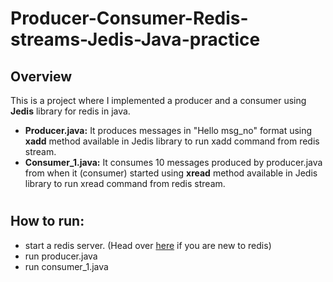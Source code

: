 # Producer-Consumer-Redis-streams-Jedis-Java-practice

## Overview
This is a project where I implemented a producer and a consumer using **Jedis** library for redis in java. 
* **Producer.java:** It produces messages in "Hello msg_no" format using **xadd** method available in Jedis library to run xadd command from redis stream.
* **Consumer_1.java:** It consumes 10 messages produced by producer.java from when it (consumer) started using **xread** method available in Jedis library to run xread command from redis stream.
#
## How to run:
* start a redis server. (Head over [here](https://redis.io/topics/quickstart) if you are new to redis)
* run producer.java
* run consumer_1.java
